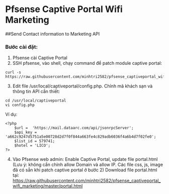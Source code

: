 # Pfsense Captive Portal Wifi Marketing

##Send Contact information to Marketing API

### Bước cài đặt:
1. Pfsense cài Captive Portal
2. SSH pfsense, vào shell, chạy command để patch module captive portal:
```
curl -s https://raw.githubusercontent.com/minhtri2582/pfsense_captiveportal_wifi_marketing/master/install.sh
```
3. Edit file /usr/local/captiveportal/config.php. Chỉnh mã khách sạn và thông tin API cần thiết:
```
cd /usr/local/captiveportal
vi config.php
```
Ví dụ:
```
<?php
    $url =  'https://mail.dataarc.com/api/jsonrpcServer';
    $api_key = 'a662c9247d5751a5e00728d2d7f0f844a663fe4c829adb6036f4a6b4d7f02fe0';
    $list_id = 579741;
    $hotel = 'LICO';
?>
```
4. Vào Pfsense web admin: Enable Captive Portal, update file portal.html (Lưu ý: không cần chỉnh allow Domain và allow IP. Các file css, js, image đã có sẵn khi patch captive portal ở bước 2)
Download file portal.html tại: https://raw.githubusercontent.com/minhtri2582/pfsense_captiveportal_wifi_marketing/master/portal.html
